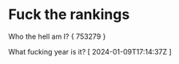 # Fuck the rankings

Who the hell am I?
{ 753279 }

What fucking year is it?
[ 2024-01-09T17:14:37Z ]
